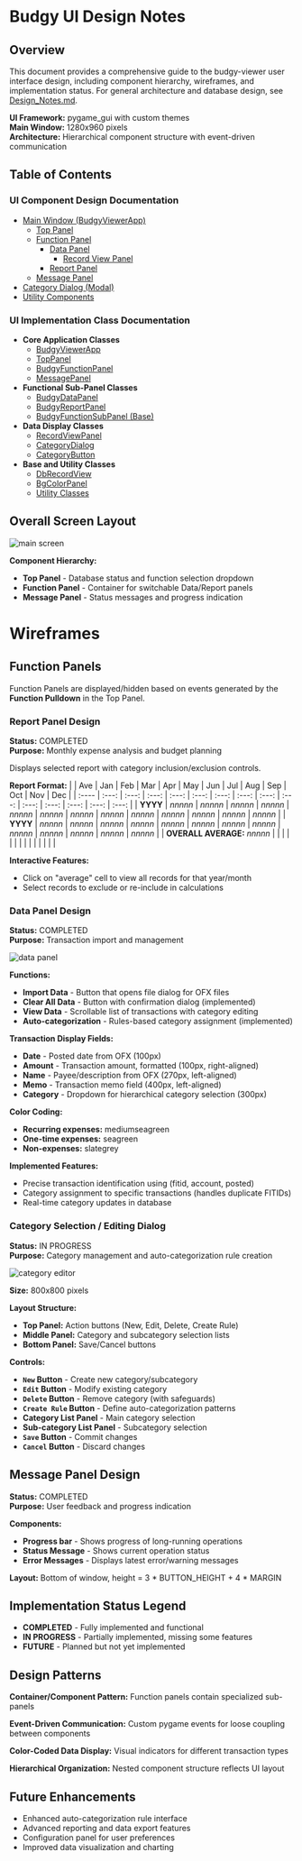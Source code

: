 # Budgy UI Design Notes

## Overview

This document provides a comprehensive guide to the budgy-viewer user interface design, including component hierarchy, wireframes, and implementation status. For general architecture and database design, see [Design_Notes.md](Design_Notes.md).

**UI Framework:** pygame_gui with custom themes  
**Main Window:** 1280x960 pixels  
**Architecture:** Hierarchical component structure with event-driven communication

## Table of Contents

### UI Component Design Documentation
<ul>
  <li><a href="ui-design/main-window.md">Main Window (BudgyViewerApp)</a>
    <ul>
      <li><a href="ui-design/top-panel.md">Top Panel</a></li>
      <li><a href="ui-design/function-panel.md">Function Panel</a>
        <ul>
          <li><a href="ui-design/data-panel.md">Data Panel</a>
            <ul>
              <li><a href="ui-design/record-view.md">Record View Panel</a></li>
            </ul>
          </li>
          <li><a href="ui-design/report-panel.md">Report Panel</a></li>
        </ul>
      </li>
      <li><a href="ui-design/message-panel.md">Message Panel</a></li>
    </ul>
  </li>
  <li><a href="ui-design/category-dialog.md">Category Dialog (Modal)</a></li>
  <li><a href="ui-design/utility-components.md">Utility Components</a></li>
</ul>

### UI Implementation Class Documentation
<ul>
  <li><strong>Core Application Classes</strong>
    <ul>
      <li><a href="ui-implementation/BudgyViewerApp.md">BudgyViewerApp</a></li>
      <li><a href="ui-implementation/TopPanel.md">TopPanel</a></li>
      <li><a href="ui-implementation/BudgyFunctionPanel.md">BudgyFunctionPanel</a></li>
      <li><a href="ui-implementation/MessagePanel.md">MessagePanel</a></li>
    </ul>
  </li>
  <li><strong>Functional Sub-Panel Classes</strong>
    <ul>
      <li><a href="ui-implementation/BudgyDataPanel.md">BudgyDataPanel</a></li>
      <li><a href="ui-implementation/BudgyReportPanel.md">BudgyReportPanel</a></li>
      <li><a href="ui-implementation/BudgyFunctionSubPanel.md">BudgyFunctionSubPanel (Base)</a></li>
    </ul>
  </li>
  <li><strong>Data Display Classes</strong>
    <ul>
      <li><a href="ui-implementation/RecordViewPanel.md">RecordViewPanel</a></li>
      <li><a href="ui-implementation/CategoryDialog.md">CategoryDialog</a></li>
      <li><a href="ui-implementation/CategoryButton.md">CategoryButton</a></li>
    </ul>
  </li>
  <li><strong>Base and Utility Classes</strong>
    <ul>
      <li><a href="ui-implementation/DbRecordView.md">DbRecordView</a></li>
      <li><a href="ui-implementation/BgColorPanel.md">BgColorPanel</a></li>
      <li><a href="ui-implementation/utility-classes.md">Utility Classes</a></li>
    </ul>
  </li>
</ul>

## Overall Screen Layout

![main screen](img/main-screen.svg)

**Component Hierarchy:**
- **Top Panel** - Database status and function selection dropdown
- **Function Panel** - Container for switchable Data/Report panels
- **Message Panel** - Status messages and progress indication

# Wireframes

## Function Panels

Function Panels are displayed/hidden based on events generated by the **Function Pulldown** in the Top Panel.

### Report Panel Design

**Status:** COMPLETED  
**Purpose:** Monthly expense analysis and budget planning

Displays selected report with category inclusion/exclusion controls.

**Report Format:**
|  | Ave | Jan | Feb | Mar | Apr | May | Jun | Jul | Aug | Sep | Oct | Nov | Dec |
| :---- | :---: | :---: | :---: | :---: | :---: | :---: | :---: | :---: | :---: | :---: | :---: | :---: | :---: | :---: |
| **YYYY** | *nnnnn* | *nnnnn* | *nnnnn* | *nnnnn* | *nnnnn* | *nnnnn* | *nnnnn* | *nnnnn* | *nnnnn* | *nnnnn* | *nnnnn* | *nnnnn* | *nnnnn* |
| **YYYY** | *nnnnn* | *nnnnn* | *nnnnn* | *nnnnn* | *nnnnn* | *nnnnn* | *nnnnn* | *nnnnn* | *nnnnn* | *nnnnn* | *nnnnn* | *nnnnn* | *nnnnn* |
| **OVERALL AVERAGE:** *nnnnn* |  |  |  |  |  |  |  |  |  |  |  |  |  |

**Interactive Features:**
- Click on "average" cell to view all records for that year/month
- Select records to exclude or re-include in calculations

### Data Panel Design

**Status:** COMPLETED  
**Purpose:** Transaction import and management

![data panel](img/data_panel.svg)

**Functions:**
* **Import Data** - Button that opens file dialog for OFX files
* **Clear All Data** - Button with confirmation dialog (implemented)
* **View Data** - Scrollable list of transactions with category editing
* **Auto-categorization** - Rules-based category assignment (implemented)

**Transaction Display Fields:**
* **Date** - Posted date from OFX (100px)
* **Amount** - Transaction amount, formatted (100px, right-aligned)
* **Name** - Payee/description from OFX (270px, left-aligned)
* **Memo** - Transaction memo field (400px, left-aligned)
* **Category** - Dropdown for hierarchical category selection (300px)

**Color Coding:**
- **Recurring expenses:** mediumseagreen
- **One-time expenses:** seagreen  
- **Non-expenses:** slategrey

**Implemented Features:**
* Precise transaction identification using (fitid, account, posted)
* Category assignment to specific transactions (handles duplicate FITIDs)
* Real-time category updates in database

### Category Selection / Editing Dialog

**Status:** IN PROGRESS  
**Purpose:** Category management and auto-categorization rule creation

![category editor](img/category-editor.svg)

**Size:** 800x800 pixels

**Layout Structure:**
- **Top Panel:** Action buttons (New, Edit, Delete, Create Rule)
- **Middle Panel:** Category and subcategory selection lists
- **Bottom Panel:** Save/Cancel buttons

**Controls:**
- **`New` Button** - Create new category/subcategory
- **`Edit` Button** - Modify existing category
- **`Delete` Button** - Remove category (with safeguards)
- **`Create Rule` Button** - Define auto-categorization patterns
- **Category List Panel** - Main category selection
- **Sub-category List Panel** - Subcategory selection
- **`Save` Button** - Commit changes
- **`Cancel` Button** - Discard changes

## Message Panel Design

**Status:** COMPLETED  
**Purpose:** User feedback and progress indication

**Components:**
* **Progress bar** - Shows progress of long-running operations
* **Status Message** - Shows current operation status
* **Error Messages** - Displays latest error/warning messages

**Layout:** Bottom of window, height = 3 * BUTTON_HEIGHT + 4 * MARGIN

## Implementation Status Legend

- **COMPLETED** - Fully implemented and functional
- **IN PROGRESS** - Partially implemented, missing some features
- **FUTURE** - Planned but not yet implemented

## Design Patterns

**Container/Component Pattern:** Function panels contain specialized sub-panels

**Event-Driven Communication:** Custom pygame events for loose coupling between components

**Color-Coded Data Display:** Visual indicators for different transaction types

**Hierarchical Organization:** Nested component structure reflects UI layout

## Future Enhancements

- Enhanced auto-categorization rule interface
- Advanced reporting and data export features  
- Configuration panel for user preferences
- Improved data visualization and charting